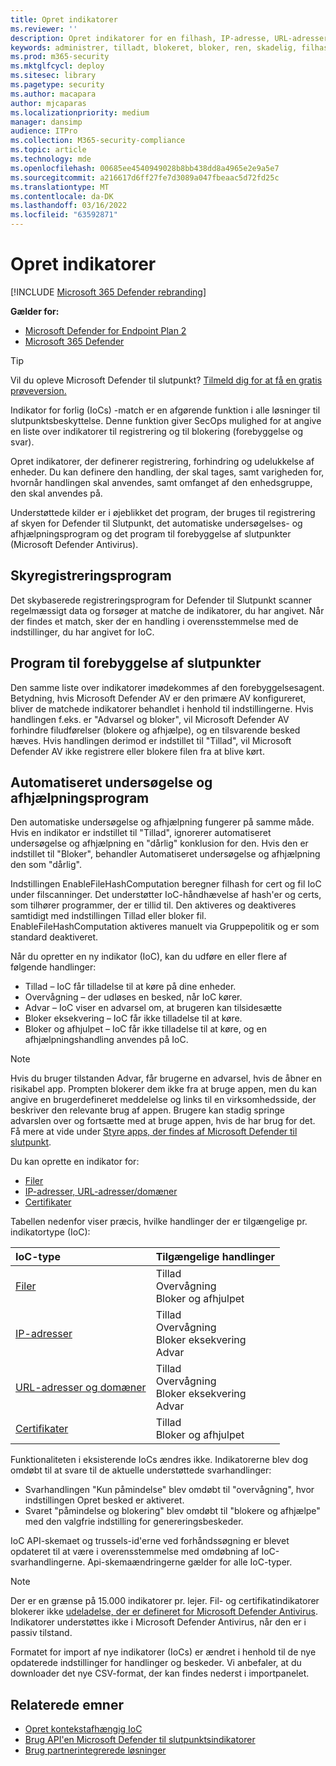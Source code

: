 ```yaml
---
title: Opret indikatorer
ms.reviewer: ''
description: Opret indikatorer for en filhash, IP-adresse, URL-adresser eller domæner, der definerer registrering, forebyggelse og udelukkelse af enheder.
keywords: administrer, tilladt, blokeret, bloker, ren, skadelig, filhash, IP-adresse, URL-adresser, domæne
ms.prod: m365-security
ms.mktglfcycl: deploy
ms.sitesec: library
ms.pagetype: security
ms.author: macapara
author: mjcaparas
ms.localizationpriority: medium
manager: dansimp
audience: ITPro
ms.collection: M365-security-compliance
ms.topic: article
ms.technology: mde
ms.openlocfilehash: 00685ee4540949028b8bb438dd8a4965e2e9a5e7
ms.sourcegitcommit: a216617d6ff27fe7d3089a047fbeaac5d72fd25c
ms.translationtype: MT
ms.contentlocale: da-DK
ms.lasthandoff: 03/16/2022
ms.locfileid: "63592871"
---
```

# <a name="create-indicators"></a>Opret indikatorer

[!INCLUDE [Microsoft 365 Defender rebranding](../../includes/microsoft-defender.md)]

**Gælder for:**

- [Microsoft Defender for Endpoint Plan 2](https://go.microsoft.com/fwlink/p/?linkid=2154037)
- [Microsoft 365 Defender](https://go.microsoft.com/fwlink/?linkid=2118804)

> [!TIP]
>
> Vil du opleve Microsoft Defender til slutpunkt? [Tilmeld dig for at få en gratis prøveversion.](https://www.microsoft.com/WindowsForBusiness/windows-atp?ocid=docs-wdatp-automationexclusionlist-abovefoldlink)

Indikator for forlig (IoCs) -match er en afgørende funktion i alle løsninger til slutpunktsbeskyttelse. Denne funktion giver SecOps mulighed for at angive en liste over indikatorer til registrering og til blokering (forebyggelse og svar).

Opret indikatorer, der definerer registrering, forhindring og udelukkelse af enheder. Du kan definere den handling, der skal tages, samt varigheden for, hvornår handlingen skal anvendes, samt omfanget af den enhedsgruppe, den skal anvendes på.

Understøttede kilder er i øjeblikket det program, der bruges til registrering af skyen for Defender til Slutpunkt, det automatiske undersøgelses- og afhjælpningsprogram og det program til forebyggelse af slutpunkter (Microsoft Defender Antivirus).

## <a name="cloud-detection-engine"></a>Skyregistreringsprogram

Det skybaserede registreringsprogram for Defender til Slutpunkt scanner regelmæssigt data og forsøger at matche de indikatorer, du har angivet. Når der findes et match, sker der en handling i overensstemmelse med de indstillinger, du har angivet for IoC.

## <a name="endpoint-prevention-engine"></a>Program til forebyggelse af slutpunkter

Den samme liste over indikatorer imødekommes af den forebyggelsesagent. Betydning, hvis Microsoft Defender AV er den primære AV konfigureret, bliver de matchede indikatorer behandlet i henhold til indstillingerne. Hvis handlingen f.eks. er "Advarsel og bloker", vil Microsoft Defender AV forhindre filudførelser (blokere og afhjælpe), og en tilsvarende besked hæves. Hvis handlingen derimod er indstillet til "Tillad", vil Microsoft Defender AV ikke registrere eller blokere filen fra at blive kørt.

## <a name="automated-investigation-and-remediation-engine"></a>Automatiseret undersøgelse og afhjælpningsprogram

Den automatiske undersøgelse og afhjælpning fungerer på samme måde. Hvis en indikator er indstillet til "Tillad", ignorerer automatiseret undersøgelse og afhjælpning en "dårlig" konklusion for den. Hvis den er indstillet til "Bloker", behandler Automatiseret undersøgelse og afhjælpning den som "dårlig".

Indstillingen EnableFileHashComputation beregner filhash for cert og fil IoC under filscanninger. Det understøtter IoC-håndhævelse af hash'er og certs, som tilhører programmer, der er tillid til. Den aktiveres og deaktiveres samtidigt med indstillingen Tillad eller bloker fil. EnableFileHashComputation aktiveres manuelt via Gruppepolitik og er som standard deaktiveret.

Når du opretter en ny indikator (IoC), kan du udføre en eller flere af følgende handlinger:

- Tillad – IoC får tilladelse til at køre på dine enheder.
- Overvågning – der udløses en besked, når IoC kører.
- Advar – IoC viser en advarsel om, at brugeren kan tilsidesætte 
- Bloker eksekvering – IoC får ikke tilladelse til at køre.
- Bloker og afhjulpet – IoC får ikke tilladelse til at køre, og en afhjælpningshandling anvendes på IoC.

>[!NOTE]
> Hvis du bruger tilstanden Advar, får brugerne en advarsel, hvis de åbner en risikabel app. Prompten blokerer dem ikke fra at bruge appen, men du kan angive en brugerdefineret meddelelse og links til en virksomhedsside, der beskriver den relevante brug af appen. Brugere kan stadig springe advarslen over og fortsætte med at bruge appen, hvis de har brug for det. Få mere at vide under [Styre apps, der findes af Microsoft Defender til slutpunkt](/cloud-app-security/mde-govern).

Du kan oprette en indikator for:

- [Filer](indicator-file.md)
- [IP-adresser, URL-adresser/domæner](indicator-ip-domain.md)
- [Certifikater](indicator-certificates.md)

Tabellen nedenfor viser præcis, hvilke handlinger der er tilgængelige pr. indikatortype (IoC):

| IoC-type | Tilgængelige handlinger |
|:---|:---|
| [Filer](indicator-file.md) | Tillad <br> Overvågning <br> Bloker og afhjulpet |
| [IP-adresser](indicator-ip-domain.md) | Tillad <br> Overvågning <br> Bloker eksekvering <br> Advar |
| [URL-adresser og domæner](indicator-ip-domain.md) | Tillad <br> Overvågning <br> Bloker eksekvering<br> Advar |
| [Certifikater](indicator-certificates.md) | Tillad <br> Bloker og afhjulpet |

Funktionaliteten i eksisterende IoCs ændres ikke. Indikatorerne blev dog omdøbt til at svare til de aktuelle understøttede svarhandlinger:

- Svarhandlingen "Kun påmindelse" blev omdøbt til "overvågning", hvor indstillingen Opret besked er aktiveret.
- Svaret "påmindelse og blokering" blev omdøbt til "blokere og afhjælpe" med den valgfrie indstilling for genereringsbeskeder.

IoC API-skemaet og trussels-id'erne ved forhåndssøgning er blevet opdateret til at være i overensstemmelse med omdøbning af IoC-svarhandlingerne. Api-skemaændringerne gælder for alle IoC-typer.

> [!Note]
> Der er en grænse på 15.000 indikatorer pr. lejer. Fil- og certifikatindikatorer blokerer ikke [udeladelse, der er defineret for Microsoft Defender Antivirus](/windows/security/threat-protection/microsoft-defender-antivirus/configure-exclusions-microsoft-defender-antivirus). Indikatorer understøttes ikke i Microsoft Defender Antivirus, når den er i passiv tilstand.
>
> Formatet for import af nye indikatorer (IoCs) er ændret i henhold til de nye opdaterede indstillinger for handlinger og beskeder. Vi anbefaler, at du downloader det nye CSV-format, der kan findes nederst i importpanelet.

## <a name="related-topics"></a>Relaterede emner

- [Opret kontekstafhængig IoC](respond-file-alerts.md#add-indicator-to-block-or-allow-a-file)
- [Brug API'en Microsoft Defender til slutpunktsindikatorer](ti-indicator.md)
- [Brug partnerintegrerede løsninger](partner-applications.md)
